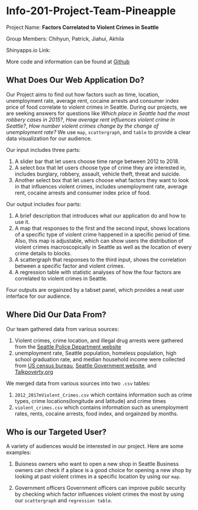 # Info-201-Project-Team-Pineapple
Project Name: **Factors Correlated to Violent Crimes in Seattle**

Group Members: Chihyun, Patrick, Jiahui, Akhila

Shinyapps.io Link: 

More code and information can be found at [Github](https://github.com/jwang6666/Info201-Project-Team-Pineapple)

## What Does Our Web Application Do?
Our Project aims to find out how factors such as time, location, unemployment rate, average rent, cocaine arrests and consumer index price of food correlate to violent crimes in Seattle. During our projects, we are seeking answers for questions like _Which place in Seattle had the most robbery cases in 2015?_, _How average rent influences violent crime in Seattle?_, _How number violent crimes change by the change of unemployment rate?_ We use `map`, `scattergraph`, and `table` to provide a clear data visualization for our audience. 

Our input includes three parts:
1. A slider bar that let users choose time range between 2012 to 2018.
1. A select box that let users choose type of crime they are interested in, includes burglary, robbery, assault, vehicle theft, threat and suicide.
1. Another select box that let users choose what factors they want to look in that influences violent crimes, includes unemployment rate, average rent, cocaine arrests and consumer index price of food. 

Our output includes four parts:
1. A  brief description that introduces what our application do and how to use it.
1. A map that responses to the first and the second input, shows locations of a specific type of violent crime happened in a specific period of time. Also, this map is adjustable, which can show users the distribution of violent crimes macroscopically in Seattle as well as the location of every crime details to blocks.
1. A scattergraph that responses to the third input, shows the correlation between a specific factor and violent crimes. 
1. A regression table with statistic analyses of how the four factors are correlated to violent crimes in Seattle.

Four outputs are orgainzed by a tabset panel, which provides a neat user interface for our audience. 

## Where Did Our Data From?

Our team gathered data from various sources:
1. Violent crimes, crime location, and illegal drug arrests were gathered from the [Seattle Police Department website](https://www.seattle.gov/police/information-and-data)
1. unemployment rate, Seattle population, homeless population, high school graduation rate, and median household income were collected from [US census bureau](https://www.census.gov/data.html), [Seattle Government website](http://www.seattle.gov/services-and-information), and [Talkpoverty.org](https://talkpoverty.org/state-year-report/washington-2017-report/)

We merged data from various sources into two `.csv` tables: 
1. `2012_2017mViolent_Crimes.csv` which contains information such as crime types, crime locations(longitude and latitude) and crime times
1. `violent_crimes.csv` which contains information such as unemployment rates, rents, cocaine arrests, food index, and orgainzed by months.

## Who is our Targeted User?

A variety of audiences would be interested in our project. Here are some examples:
1. Buisness owners who want to open a new shop in Seattle
Business owners can check if a place is a good choice for opening a new shop by looking at past violent crimes in a specific location by using our `map`.

1. Government officers
Government officers can improve pubilc security by checking which factor influences violent crimes the most by using our `scattergraph` and `regression table`. 

